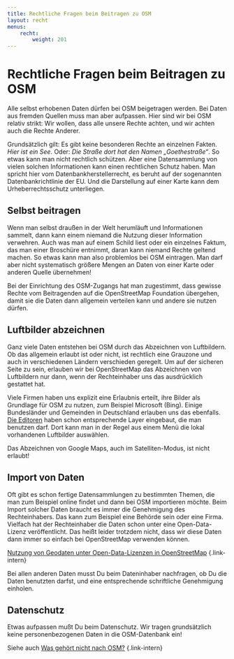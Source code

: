 ```yaml
---
title: Rechtliche Fragen beim Beitragen zu OSM
layout: recht
menus:
    recht:
        weight: 201
---
```


# Rechtliche Fragen beim Beitragen zu OSM

Alle selbst erhobenen Daten dürfen bei OSM beigetragen werden. Bei Daten aus
fremden Quellen muss man aber aufpassen. Hier sind wir bei OSM relativ
strikt: Wir wollen, dass alle unsere Rechte achten, und wir achten auch die
Rechte Anderer.

Grundsätzlich gilt: Es gibt keine besonderen Rechte an einzelnen Fakten. *Hier
ist ein See.* Oder: *Die Straße dort hat den Namen „Goethestraße“*. So etwas kann
man nicht rechtlich schützen. Aber eine Datensammlung von vielen solchen
Informationen kann einen rechtlichen Schutz haben. Man spricht hier vom
Datenbankherstellerrecht, es beruht auf der sogenannten Datenbankrichtlinie der
EU. Und die Darstellung auf einer Karte kann dem Urheberrechtsschutz
unterliegen.

## Selbst beitragen

Wenn man selbst draußen in der Welt herumläuft und Informationen sammelt, dann
kann einem niemand die Nutzung dieser Information verwehren. Auch was man auf
einem Schild liest oder ein einzelnes Faktum, das man einer Broschüre entnimmt,
daran kann niemand Rechte geltend machen. So etwas kann man also problemlos bei
OSM eintragen. Man darf aber nicht systematisch größere Mengen an Daten von
einer Karte oder anderen Quelle übernehmen!

Bei der Einrichtung des OSM-Zugangs hat man zugestimmt, dass gewisse Rechte vom
Beitragenden auf die OpenStreetMap Foundation übergehen, damit sie die Daten
dann allgemein verteilen kann und andere sie nutzen dürfen.

## Luftbilder abzeichnen

Ganz viele Daten entstehen bei OSM durch das Abzeichnen von Luftbildern. Ob das
allgemein erlaubt ist oder nicht, ist rechtlich eine Grauzone und auch in
verschiedenen Ländern verschieden geregelt. Um auf der sicheren Seite zu sein,
erlauben wir bei OpenStreetMap das Abzeichnen von Luftbildern nur dann, wenn
der Rechteinhaber uns das ausdrücklich gestattet hat.

Viele Firmen haben uns explizit eine Erlaubnis erteilt, ihre Bilder als
Grundlage für OSM zu nutzen, zum Beispiel Microsoft (Bing). Einige Bundesländer
und Gemeinden in Deutschland erlauben uns das ebenfalls.
[Die Editoren](/beitragen/editoren/) haben
schon entsprechende Layer eingebaut, die man benutzen darf. Dort kann man in
der Regel aus einem Menü die lokal vorhandenen Luftbilder auswählen.

Das Abzeichnen von Google Maps, auch im Satelliten-Modus, ist nicht erlaubt!

## Import von Daten

Oft gibt es schon fertige Datensammlungen zu bestimmten Themen, die man zum 
Beispiel online findet und dann bei OSM importieren möchte.
Beim Import solcher Daten braucht es immer die Genehmigung des Rechteinhabers.
Das kann zum Beispiel eine Behörde sein oder eine Firma. Vielfach hat der Rechteinhaber
die Daten schon unter eine Open-Data-Lizenz veröffentlicht. Das heißt leider
trotzdem nicht, dass wir diese Daten dann immer so einfach bei OpenStreetMap verwenden
können.

[Nutzung von Geodaten unter Open-Data-Lizenzen in OpenStreetMap](/beitragen/recht/nutzung-von-open-data/)
{.link-intern}

Bei allen anderen Daten musst Du beim Dateninhaber nachfragen, ob Du die Daten
benutzten darfst, und eine entsprechende schriftliche Genehmigung einholen.

## Datenschutz

Etwas aufpassen mußt Du beim Datenschutz. Wir tragen grundsätzlich
keine personenbezogenen Daten in die OSM-Datenbank ein!

Siehe auch [Was gehört nicht nach OSM?](/projekt/was-gehört-nach-osm/#was-gehört-nicht-nach-osm)
{.link-intern}
